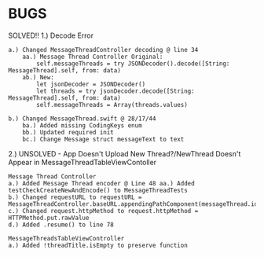#  BUGS

SOLVED!! 1.) Decode Error
    
    a.) Changed MessageThreadController decoding @ line 34
        aa.) Message Thread Controller Original: 
            self.messageThreads = try JSONDecoder().decode([String: MessageThread].self, from: data)
        ab.) New: 
            let jsonDecoder = JSONDecoder()
            let threads = try jsonDecoder.decode([String: MessageThread].self, from: data)
            self.messageThreads = Array(threads.values)
    
    b.) Changed MessageThread.swift @ 28/17/44
        ba.) Added missing CodingKeys enum
        bb.) Updated required init
        bc.) Change Message struct messageText to text







2.) UNSOLVED - App Doesn't Upload New Thread?/NewThread Doesn't Appear in MessageThreadTableViewContoller

    Message Thread Controller
    a.) Added Message Thread encoder @ Line 48 aa.) Added testCheckCreateNewAndEncode() to MessageThreadTests
    b.) Changed requestURL to requestURL = MessageThreadController.baseURL.appendingPathComponent(messageThread.identifier).appendingPathExtension("json") 
    c.) Changed request.httpMethod to request.httpMethod = HTTPMethod.put.rawValue
    d.) Added .resume() to line 78
    
    MessageThreadsTableViewController
    a.) Added !threadTitle.isEmpty to preserve function
    

